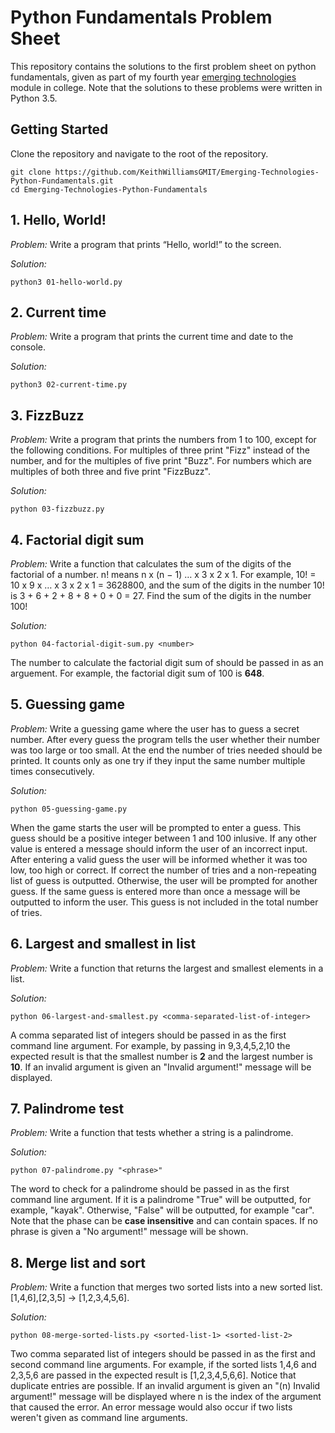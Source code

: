 # Python Fundamentals Problem Sheet

This repository contains the solutions to the first problem sheet on python fundamentals, given as part of my fourth year [emerging technologies](https://emerging-technologies.github.io/) module in college. Note that the solutions to these problems were written in Python 3.5.

## Getting Started

Clone the repository and navigate to the root of the repository.
```
git clone https://github.com/KeithWilliamsGMIT/Emerging-Technologies-Python-Fundamentals.git
cd Emerging-Technologies-Python-Fundamentals
```

## 1. Hello, World!
*Problem:* Write a program that prints “Hello, world!” to the screen.

*Solution:*
```
python3 01-hello-world.py
```

## 2. Current time
*Problem:* Write a program that prints the current time and date to the console.

*Solution:*
```
python3 02-current-time.py
```

## 3. FizzBuzz
*Problem:* Write a program that prints the numbers from 1 to 100, except for the following conditions. For multiples of three print "Fizz" instead of the number, and for the multiples of five print "Buzz". For numbers which are multiples of both three and five print "FizzBuzz".

*Solution:*
```
python 03-fizzbuzz.py
```

## 4. Factorial digit sum
*Problem:* Write a function that calculates the sum of the digits of the factorial of a number. n! means n x (n − 1) … x 3 x 2 x 1. For example, 10! = 10 x 9 x … x 3 x 2 x 1 = 3628800, and the sum of the digits in the number 10! is 3 + 6 + 2 + 8 + 8 + 0 + 0 = 27. Find the sum of the digits in the number 100!

*Solution:*
```
python 04-factorial-digit-sum.py <number>
```

The number to calculate the factorial digit sum of should be passed in as an arguement. For example, the factorial digit sum of 100 is **648**.

## 5. Guessing game
*Problem:* Write a guessing game where the user has to guess a secret number. After every guess the program tells the user whether their number was too large or too small. At the end the number of tries needed should be printed. It counts only as one try if they input the same number multiple times consecutively.

*Solution:*
```
python 05-guessing-game.py
```

When the game starts the user will be prompted to enter a guess. This guess should be a positive integer between 1 and 100 inlusive. If any other value is entered a message should inform the user of an incorrect input. After entering a valid guess the user will be informed whether it was too low, too high or correct. If correct the number of tries and a non-repeating list of guess is outputted. Otherwise, the user will be prompted for another guess. If the same guess is entered more than once a message will be outputted to inform the user. This guess is not included in the total number of tries.

## 6. Largest and smallest in list
*Problem:* Write a function that returns the largest and smallest elements in a list.

*Solution:*
```
python 06-largest-and-smallest.py <comma-separated-list-of-integer>
```

A comma separated list of integers should be passed in as the first command line argument. For example, by passing in 9,3,4,5,2,10 the expected result is that the smallest number is **2** and the largest number is **10**. If an invalid argument is given an "Invalid argument!" message will be displayed.

## 7. Palindrome test
*Problem:* Write a function that tests whether a string is a palindrome.

*Solution:*
```
python 07-palindrome.py "<phrase>"
```

The word to check for a palindrome should be passed in as the first command line argument. If it is a palindrome "True" will be outputted, for example, "kayak". Otherwise, "False" will be outputted, for example "car". Note that the phase can be **case insensitive** and can contain spaces. If no phrase is given a "No argument!" message will be shown.

## 8. Merge list and sort
*Problem:* Write a function that merges two sorted lists into a new sorted list. [1,4,6],[2,3,5] → [1,2,3,4,5,6].

*Solution:*
```
python 08-merge-sorted-lists.py <sorted-list-1> <sorted-list-2>
```

Two comma separated list of integers should be passed in as the first and second command line arguments. For example, if the sorted lists 1,4,6 and 2,3,5,6 are passed in the expected result is [1,2,3,4,5,6,6]. Notice that duplicate entries are possible. If an invalid argument is given an "(n) Invalid argument!" message will be displayed where n is the index of the argument that caused the error. An error message would also occur if two lists weren't given as command line arguments.